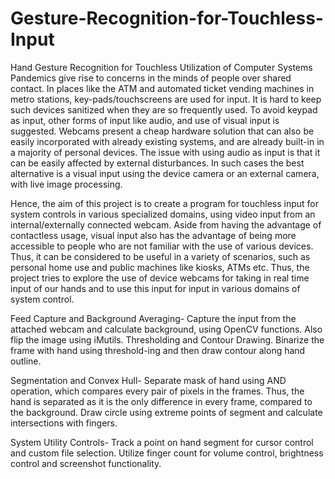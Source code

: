 # Gesture-Recognition-for-Touchless-Input
Hand Gesture Recognition for Touchless Utilization of Computer Systems
Pandemics give rise to concerns in the minds of people over shared contact. In places like the ATM and automated ticket vending machines in metro stations, key-pads/touchscreens are used for input. It is hard to keep such devices sanitized when they are so frequently used. To avoid keypad as input, other forms of input like audio, and use of visual input is suggested. Webcams present a cheap hardware solution that can also be easily incorporated with already existing systems, and are already built-in in a majority of personal devices. The issue with using audio as input is that it can be easily affected by external disturbances. In such cases the best alternative is a visual input using the device camera or an external camera, with live image processing.

Hence, the aim of this project is to create a program for touchless input for system controls in various specialized domains, using video input from an internal/externally connected webcam. Aside from having the advantage of contactless usage, visual input also has the advantage of being more accessible to people who are not familiar with the use of various devices. Thus, it can be considered to be useful in a variety of scenarios, such as personal home use and public machines like kiosks, ATMs etc.
Thus, the project tries to explore the use of device webcams for taking in real time input of our hands and to use this input for input in various domains of system control.

Feed Capture and Background Averaging- Capture the input from the attached webcam and calculate background, using OpenCV functions. Also flip the image using iMutils.
Thresholding and Contour Drawing. Binarize the frame with hand using threshold-ing and then draw contour along hand outline.

Segmentation and Convex Hull- Separate mask of hand using AND operation, which compares every pair of pixels in the frames. Thus, the hand is separated as it is the only difference in every frame, compared to the background. Draw circle using extreme points of segment and calculate intersections with fingers.

System Utility Controls- Track a point on hand segment for cursor control and custom file selection. Utilize finger count for volume control, brightness control and screenshot functionality.
